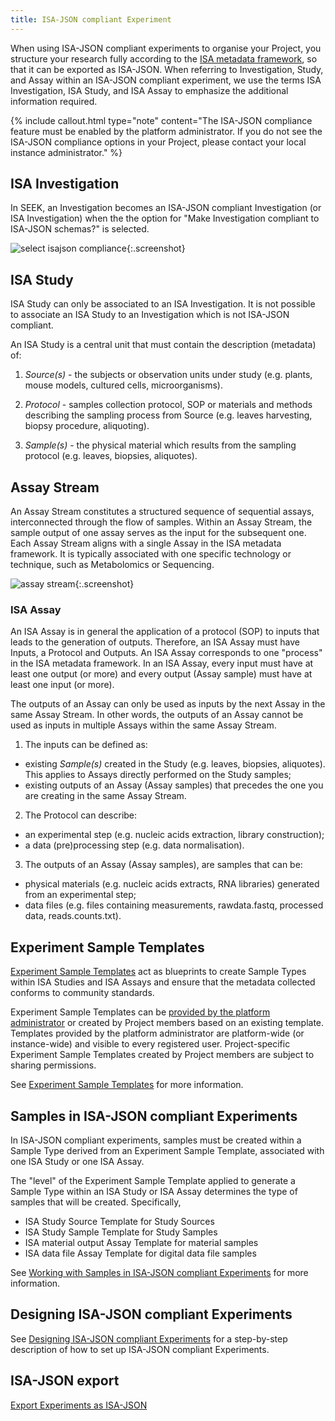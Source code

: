 ```yaml
---
title: ISA-JSON compliant Experiment
---
```



When using ISA-JSON compliant experiments to organise your Project, you structure your research fully according to the [ISA metadata framework](https://isa-specs.readthedocs.io/en/latest/isamodel.html), so that it can be exported as ISA-JSON. When referring to Investigation, Study, and Assay within an ISA-JSON compliant experiment, we use the terms ISA Investigation, ISA Study, and ISA Assay to emphasize the additional information required.

{% include callout.html type="note" content="The ISA-JSON compliance feature must be enabled by the platform administrator. If you do not see the ISA-JSON compliance options in your Project, please contact your local instance administrator." %}


## ISA Investigation

In SEEK, an Investigation becomes an ISA-JSON compliant Investigation (or ISA Investigation) when the the option for "Make Investigation compliant to ISA-JSON schemas?" is selected.

![select isajson compliance](/images/user-guide/isajson-compliance/select_isajson_compliance.png){:.screenshot}

## ISA Study

ISA Study can only be associated to an ISA Investigation. It is not possible to associate an ISA Study to an Investigation which is not ISA-JSON compliant.

An ISA Study is a central unit that must contain the description (metadata) of:

1. *Source(s)* - the subjects or observation units under study (e.g. plants, mouse models, cultured cells, microorganisms).

2. *Protocol* - samples collection protocol, SOP or materials and methods describing the sampling process from Source (e.g. leaves harvesting, biopsy procedure, aliquoting).

3. *Sample(s)* - the physical material which results from the sampling protocol (e.g. leaves, biopsies, aliquotes).

## Assay Stream
An Assay Stream constitutes a structured sequence of sequential assays, interconnected through the flow of samples. Within an Assay Stream, the sample output of one assay serves as the input for the subsequent one. Each Assay Stream aligns with a single Assay in the ISA metadata framework. It is typically associated with one specific technology or technique, such as Metabolomics or Sequencing.

![assay stream](/images/user-guide/isajson-compliance/assaystream.png){:.screenshot}

### ISA Assay

An ISA Assay is in general the application of a protocol (SOP) to inputs that leads to the generation of outputs. Therefore, an ISA Assay must have Inputs, a Protocol and Outputs. An ISA Assay corresponds to one "process" in the ISA metadata framework. In an ISA Assay, every input must have at least one output (or more) and every output (Assay sample) must have at least one input (or more).

The outputs of an Assay can only be used as inputs by the next Assay in the same Assay Stream. In other words, the outputs of an Assay cannot be used as inputs in multiple Assays within the same Assay Stream.

1. The inputs can be defined as:
* existing *Sample(s)* created in the Study (e.g. leaves, biopsies, aliquotes). This applies to Assays directly performed on the Study samples;
* existing outputs of an Assay (Assay samples) that precedes the one you are creating in the same Assay Stream.

2. The Protocol can describe:
* an experimental step (e.g. nucleic acids extraction, library construction);
* a data (pre)processing step (e.g. data normalisation).

3. The outputs of an Assay (Assay samples), are samples that can be:
* physical materials (e.g. nucleic acids extracts, RNA libraries) generated from an experimental step;
* data files (e.g. files containing measurements, rawdata.fastq, processed data, reads.counts.txt).


## Experiment Sample Templates

[Experiment Sample Templates](isajson-templates) act as blueprints to create Sample Types within ISA Studies and ISA Assays and ensure that 
the metadata collected conforms to community standards.

Experiment Sample Templates can be [provided by the platform administrator](isajson-templates#for-system-administrator) or created by Project members based on an existing template. Templates provided by the platform administrator are platform-wide (or instance-wide) and visible to every registered user. Project-specific Experiment Sample Templates created by Project members are subject to sharing permissions.

See [Experiment Sample Templates](isajson-templates) for more information.


## Samples in ISA-JSON compliant Experiments

In ISA-JSON compliant experiments, samples must be created within a Sample Type derived from an Experiment Sample Template, associated with one ISA Study or one ISA Assay.

The "level" of the Experiment Sample Template applied to generate a Sample Type within an ISA Study or ISA Assay determines the type of samples that will be created. Specifically, 
* ISA Study Source Template for Study Sources
* ISA Study Sample Template for Study Samples
* ISA material output Assay Template for material samples
* ISA data file Assay Template for digital data file samples

See [Working with Samples in ISA-JSON compliant Experiments](create-sample-isajson-compliant) for more information.

## Designing ISA-JSON compliant Experiments

See [Designing ISA-JSON compliant Experiments](designing-experiments-isajson-compliant) for a step-by-step description 
of how to set up ISA-JSON compliant Experiments.

## ISA-JSON export
[Export Experiments as ISA-JSON](exporting-experiments-as-isajson)

